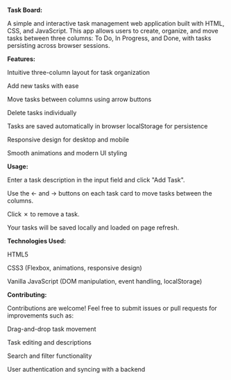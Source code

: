 **Task Board:**


A simple and interactive task management web application built with HTML, CSS, and JavaScript. This app allows users to create, organize, and move tasks between three columns: To Do, In Progress, and Done, with tasks persisting across browser sessions.

**Features:** 


Intuitive three-column layout for task organization

Add new tasks with ease

Move tasks between columns using arrow buttons

Delete tasks individually

Tasks are saved automatically in browser localStorage for persistence

Responsive design for desktop and mobile

Smooth animations and modern UI styling


**Usage:**


Enter a task description in the input field and click "Add Task".

Use the ← and → buttons on each task card to move tasks between the columns.

Click ✗ to remove a task.

Your tasks will be saved locally and loaded on page refresh.


**Technologies Used:**


HTML5

CSS3 (Flexbox, animations, responsive design)

Vanilla JavaScript (DOM manipulation, event handling, localStorage)

**Contributing:**


Contributions are welcome! Feel free to submit issues or pull requests for improvements such as:

Drag-and-drop task movement

Task editing and descriptions

Search and filter functionality

User authentication and syncing with a backend

